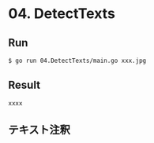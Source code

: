 # 04. DetectTexts

## Run

```bash
$ go run 04.DetectTexts/main.go xxx.jpg
```

## Result

```bash
xxxx
```

## テキスト注釈
